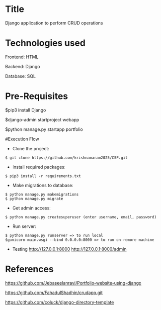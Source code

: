 # Title
Django application to perform CRUD operations

# Technologies used
Frontend:  HTML

Backend: Django

Database: SQL


# Pre-Requisites
$pip3 install Django

$django-admin startproject webapp

$python manage.py startapp portfolio


#Execution Flow
* Clone the project:
```
$ git clone https://github.com/krishnamaram2025/CSP.git
```

* Install required packages:
```
$ pip3 install -r requirements.txt
```

* Make migrations to database:
```
$ python manage.py makemigrations
$ python manage.py migrate
```
* Get admin access:
```
$ python manage.py createsuperuser (enter username, email, password)
```

* Run server:
```
$ python manage.py runserver => to run local
$gunicorn main.wsgi --bind 0.0.0.0:8000 => to run on remore machine
```

* Testing
http://127.0.0.1:8000
http://127.0.0.1:8000/admin



# References
https://github.com/Jebaseelanravi/Portfolio-website-using-django

https://github.com/FahadulShadhin/crudapp.git

https://github.com/coluck/django-directory-template



